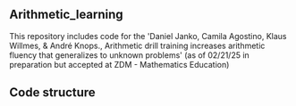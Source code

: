 ## Arithmetic_learning


This repository includes code for the 'Daniel Janko, Camila Agostino, Klaus Willmes, & André Knops., Arithmetic drill training increases arithmetic fluency that generalizes to unknown problems' (as of 02/21/25 in preparation but accepted at ZDM - Mathematics Education) 

## Code structure
